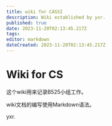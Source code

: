 ```yaml
---
title: wiki for CASSI
description: Wiki established by yxr.
published: true
date: 2023-11-20T02:13:45.217Z
tags: 
editor: markdown
dateCreated: 2023-11-20T02:13:45.217Z
---
```


# Wiki for CS
这个wiki用来记录B525小组工作。

wiki文档的编写使用Markdown语法。

yxr.